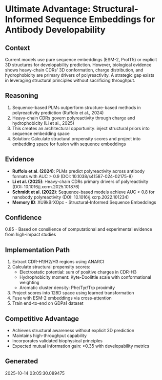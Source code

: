 # Ultimate Advantage: Structural-Informed Sequence Embeddings for Antibody Developability

## Context
Current models use pure sequence embeddings (ESM-2, ProtT5) or explicit 3D structures for developability prediction. However, biological evidence shows heavy-chain CDRs' 3D conformation, charge distribution, and hydrophobicity are primary drivers of polyreactivity. A strategic gap exists in leveraging structural principles without sacrificing throughput.

## Reasoning
1. Sequence-based PLMs outperform structure-based methods in polyreactivity prediction (Ruffolo et al., 2024)
2. Heavy-chain CDRs govern polyreactivity through charge and hydrophobicity (Li et al., 2025)
3. This creates an architectural opportunity: inject structural priors into sequence embedding space
4. Solution: Calculate structural propensity scores and project into embedding space for fusion with sequence embeddings

## Evidence
- **Ruffolo et al. (2024)**: PLMs predict polyreactivity across antibody formats with AUC > 0.9 (DOI: 10.1038/s41587-024-02175-8)
- **Li et al. (2025)**: Heavy-chain CDRs primary drivers of polyreactivity (DOI: 10.1016/j.xcrm.2025.101876)
- **Schmidt et al. (2022)**: Sequence-based models achieve AUC > 0.8 for nanobody polyreactivity (DOI: 10.1016/j.xcrp.2022.101234)
- **Memory ID**: XU9kBrXOpc - Structural-Informed Sequence Embeddings

## Confidence
0.85 - Based on consilience of computational and experimental evidence from high-impact studies

## Implementation Path
1. Extract CDR-H1/H2/H3 regions using ANARCI
2. Calculate structural propensity scores:
   - Electrostatic potential: sum of positive charges in CDR-H3
   - Hydrophobicity moment: Kyte-Doolittle scale with conformational weighting
   - Aromatic cluster density: Phe/Tyr/Trp proximity
3. Project scores into 128D space using learned transformation
4. Fuse with ESM-2 embeddings via cross-attention
5. Train end-to-end on GDPa1 dataset

## Competitive Advantage
- Achieves structural awareness without explicit 3D prediction
- Maintains high-throughput capability
- Incorporates validated biophysical principles
- Expected mutual information gain: >0.35 with developability metrics

## Generated
2025-10-14 03:05:30.089475